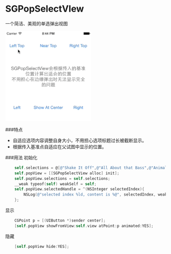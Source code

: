 SGPopSelectVIew
===============

一个简洁、美观的单选弹出视图  

![demo](./demo.gif)

###特点
- 自适应选项内容调整自身大小，不用担心选项标题过长被截断显示。
- 根据传入基准点自适应在父试图中显示的位置。  

###用法
初始化
```objective-c
    self.selections = @[@"Shake It Off",@"All About that Bass",@"Animals",@"Take Me To Church",@"Out Of The Woods",@"Centuries",@"I'm Not the Only One",@"Burnin' It Down"];
    self.popView = [[SGPopSelectView alloc] init];
    self.popView.selections = self.selections;
    __weak typeof(self) weakSelf = self;
    self.popView.selectedHandle = ^(NSInteger selectedIndex){
        NSLog(@"selected index %ld, content is %@", selectedIndex, weakSelf.selections[selectedIndex]);
    };
```
  
显示
  
```objective-c
    CGPoint p = [(UIButton *)sender center];
    [self.popView showFromView:self.view atPoint:p animated:YES];
```
隐藏
```objective-c
    [self.popView hide:YES];
```

